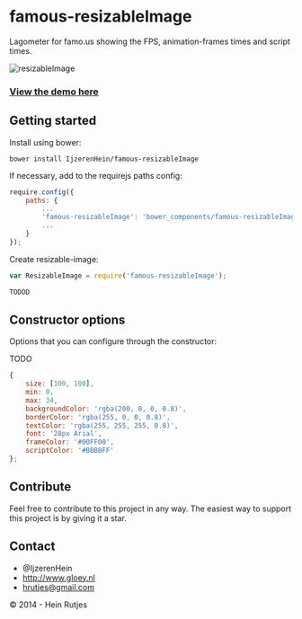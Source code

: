 famous-resizableImage
==========

Lagometer for famo.us showing the FPS, animation-frames times and script times.

![resizableImage](resizableImage.gif)

### [View the demo here](https://rawgit.com/IjzerenHein/famous-resizableImage/master/examples/demo/index.html)


## Getting started

Install using bower:
	
	bower install IjzerenHein/famous-resizableImage
	
If necessary, add to the requirejs paths config:

```javascript
require.config({
    paths: {
        ...
        'famous-resizableImage': 'bower_components/famous-resizableImage/ResizableImage',
        ...
    }
});
```

Create resizable-image:

```javascript
var ResizableImage = require('famous-resizableImage');

TODOD
```

## Constructor options

Options that you can configure through the constructor:

TODO

```javascript
{
    size: [100, 100],
    min: 0,
    max: 34,
    backgroundColor: 'rgba(200, 0, 0, 0.8)',
    borderColor: 'rgba(255, 0, 0, 0.8)',
    textColor: 'rgba(255, 255, 255, 0.8)',
    font: '28px Arial',
    frameColor: '#00FF00',
    scriptColor: '#BBBBFF'
};
```

## Contribute

Feel free to contribute to this project in any way. The easiest way to support this project is by giving it a star.

## Contact
- 	@IjzerenHein
- 	http://www.gloey.nl
- 	hrutjes@gmail.com

© 2014 - Hein Rutjes